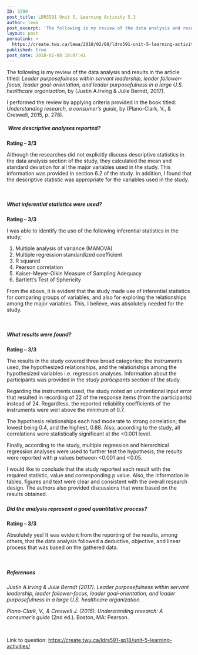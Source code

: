 ```yaml
---
ID: 3390
post_title: LDRS591 Unit 5, Learning Activity 5.3
author: lewa
post_excerpt: 'The following is my review of the data analysis and results in the article titled: Leader purposefulness within servant leadership, leader follower-focus, leader goal-orientation, and leader purposefulness in a large U.S. healthcare organization, by (Justin A.Irving &amp; Julie Berndt, 2017). I performed the review by applying criteria provided in the book titled: Understanding research, a [&hellip;]'
layout: post
permalink: >
  https://create.twu.ca/lewa/2018/02/08/ldrs591-unit-5-learning-activity-5-3/
published: true
post_date: 2018-02-08 18:07:41
---
```

The following is my review of the data analysis and results in the article titled: <em>Leader purposefulness within servant leadership, leader follower-focus, leader goal-orientation, and leader purposefulness in a large U.S. healthcare organization</em>, by (Justin A.Irving &amp; Julie Berndt, 2017).

I performed the review by applying criteria provided in the book titled: <em>Understanding research, a consumer’s guide</em>, by (Plano-Clark, V., &amp; Creswell, 2015, p. 278).

<h5><strong> </strong><strong>Were descriptive analyses reported? </strong></h5>

<strong>Rating – 3/3</strong>

Although the researches did not explicitly discuss descriptive statistics in the data analysis section of the study, they calculated the mean and standard deviation for all the major variables used in the study. This information was provided in section 6.2 of the study. In addition, I found that the descriptive statistic was appropriate for the variables used in the study.

<strong> </strong>

<h5><strong>What inferential statistics were used?</strong></h5>

<strong>Rating – 3/3</strong>

I was able to identify the use of the following inferential statistics in the study;

<ol>
<li>Multiple analysis of variance (MANOVA)</li>
<li>Multiple regression standardized coefficient</li>
<li>R squared</li>
<li>Pearson correlation</li>
<li>Kaiser-Meyer-Olkin Measure of Sampling Adequacy</li>
<li>Bartlett’s Test of Sphericity</li>
</ol>

From the above, it is evident that the study made use of inferential statistics for comparing groups of variables, and also for exploring the relationships among the major variables. This, I believe, was absolutely needed for the study.

<strong> </strong>

<h5><strong>What results were found?</strong></h5>

<strong>Rating – 3/3</strong>

The results in the study covered three broad categories; the instruments used, the hypothesized relationships, and the relationships among the hypothesized variables i.e. regression analyses. Information about the participants was provided in the <em>study participants </em>section of the study.

Regarding the instruments used, the study noted an unintentional input error that resulted in recording of 22 of the response items (from the participants) instead of 24. Regardless, the reported reliability coefficients of the instruments were well above the minimum of 0.7.

The hypothesis relationships each had moderate to strong correlation; the lowest being 0.4, and the highest, 0.88. Also, according to the study, all correlations were statistically significant at the &lt;0.001 level.

Finally, according to the study, multiple regression and hierarchical regression analyses were used to further test the hypothesis; the results were reported with <strong>p</strong> values between &lt;0.001 and &lt;0.05.

I would like to conclude that the study reported each result with the required statistic, value and corresponding p value. Also, the information in tables, figures and text were clear and consistent with the overall research design. The authors also provided discussions that were based on the results obtained.

<h5></h5>

<h5><strong>Did the analysis represent a good quantitative process?</strong></h5>

<strong>Rating – 3/3</strong>

Absolutely yes! It was evident from the reporting of the results, among others, that the data analysis followed a deductive, objective, and linear process that was based on the gathered data.

&nbsp;

<h5>References</h5>

<em>Justin A.Irving &amp; Julie Berndt (2017). Leader purposefulness within servant leadership, leader follower-focus, leader goal-orientation, and leader purposefulness in a large U.S. healthcare organization.</em>

<em>Plano-Clark, V., &amp; Creswell J. (2015). </em><em>Understanding research: A consumer’s guide</em> (2nd ed.). Boston, MA: Pearson.

&nbsp;

Link to question: https://create.twu.ca/ldrs591-sp18/unit-5-learning-activities/